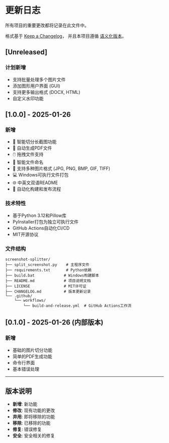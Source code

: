 # 更新日志

所有项目的重要更改都将记录在此文件中。

格式基于 [Keep a Changelog](https://keepachangelog.com/zh-CN/1.0.0/)，
并且本项目遵循 [语义化版本](https://semver.org/lang/zh-CN/)。

## [Unreleased]

### 计划新增
- 支持批量处理多个图片文件
- 添加图形用户界面 (GUI)
- 支持更多输出格式 (DOCX, HTML)
- 自定义水印功能

## [1.0.0] - 2025-01-26

### 新增
- 🔪 智能切分长截图功能
- 📄 自动生成PDF文件
- 🖱️ 拖拽文件支持
- 📂 智能文件命名
- 🎯 支持多种图片格式 (JPG, PNG, BMP, GIF, TIFF)
- 💻 Windows可执行文件打包
- 🌐 中英文双语README
- 🔧 自动化构建和发布流程

### 技术特性
- 基于Python 3.12和Pillow库
- PyInstaller打包为独立可执行文件
- GitHub Actions自动化CI/CD
- MIT开源协议

### 文件结构
```
screenshot-splitter/
├── split_screenshot.py    # 主程序文件
├── requirements.txt       # Python依赖
├── build.bat             # Windows构建脚本
├── README.md             # 项目说明文档
├── LICENSE               # MIT许可证
├── CHANGELOG.md          # 版本更新记录
└── .github/
    └── workflows/
        └── build-and-release.yml  # GitHub Actions工作流
```

## [0.1.0] - 2025-01-26 (内部版本)

### 新增
- 基础的图片切分功能
- 简单的PDF生成功能
- 命令行界面
- 基本错误处理

---

## 版本说明

- **新增**: 新功能
- **修改**: 现有功能的更改
- **弃用**: 即将移除的功能
- **移除**: 已移除的功能
- **修复**: 错误修复
- **安全**: 安全相关的修复 